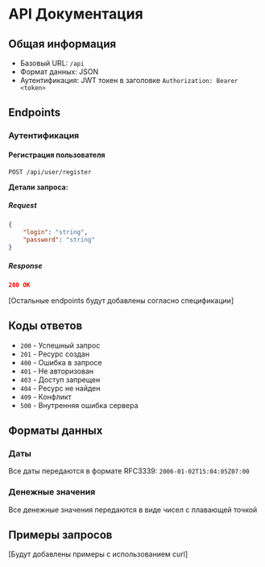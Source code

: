 # API Документация

## Общая информация

- Базовый URL: `/api`
- Формат данных: JSON
- Аутентификация: JWT токен в заголовке `Authorization: Bearer <token>`

## Endpoints

### Аутентификация

#### Регистрация пользователя

```http
POST /api/user/register
```

**Детали запроса:**

##### Request

```json
{
    "login": "string",
    "password": "string"
}
```

##### Response

```json
200 OK
```

[Остальные endpoints будут добавлены согласно спецификации]

## Коды ответов

- `200` - Успешный запрос
- `201` - Ресурс создан
- `400` - Ошибка в запросе
- `401` - Не авторизован
- `403` - Доступ запрещен
- `404` - Ресурс не найден
- `409` - Конфликт
- `500` - Внутренняя ошибка сервера

## Форматы данных

### Даты

Все даты передаются в формате RFC3339: `2006-01-02T15:04:05Z07:00`

### Денежные значения

Все денежные значения передаются в виде чисел с плавающей точкой

## Примеры запросов

[Будут добавлены примеры с использованием curl]
